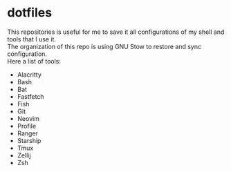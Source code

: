 # dotfiles

This repositories is useful for me to save it all configurations of my shell and tools that I use it.  
The organization of this repo is using GNU Stow to restore and sync configuration.  
Here a list of tools:

- Alacritty
- Bash
- Bat
- Fastfetch
- Fish
- Git
- Neovim
- Profile
- Ranger
- Starship
- Tmux
- Zellij
- Zsh